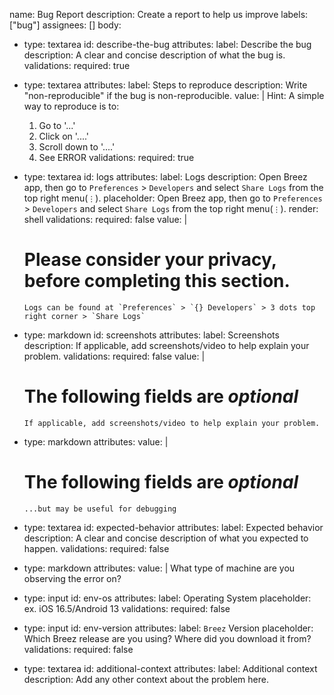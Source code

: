 name: Bug Report
description: Create a report to help us improve
labels: ["bug"]
assignees: []
body:
- type: textarea
  id: describe-the-bug
  attributes:
  label: Describe the bug
  description: A clear and concise description of what the bug is.
  validations:
  required: true
- type: textarea
  attributes:
  label: Steps to reproduce
  description: Write "non-reproducible" if the bug is non-reproducible.
  value: |
  Hint: A simple way to reproduce is to:
    1. Go to '...'
    2. Click on '....'
    3. Scroll down to '....'
    4. See ERROR
       validations:
       required: true
- type: textarea
  id: logs
  attributes:
  label: Logs
  description: Open Breez app, then go to `Preferences` > `Developers` and select `Share Logs` from the top right menu(`⋮`).
  placeholder: Open Breez app, then go to `Preferences` > `Developers` and select `Share Logs` from the top right menu(`⋮`).
  render: shell
  validations:
  required: false
  value: |
  # Please consider your privacy, before completing this section.
      Logs can be found at `Preferences` > `{} Developers` > 3 dots top right corner > `Share Logs`

- type: markdown
  id: screenshots
  attributes:
  label: Screenshots
  description: If applicable, add screenshots/video to help explain your problem.
  validations:
  required: false
  value: |
  # The following fields are *optional*
      If applicable, add screenshots/video to help explain your problem.

- type: markdown
  attributes:
  value: |
  # The following fields are *optional*
      ...but may be useful for debugging

- type: textarea
  id: expected-behavior
  attributes:
  label: Expected behavior
  description: A clear and concise description of what you expected to happen.
  validations:
  required: false

- type: markdown
  attributes:
  value: |
  What type of machine are you observing the error on?

- type: input
  id: env-os
  attributes:
  label: Operating System
  placeholder: ex. iOS 16.5/Android 13
  validations:
  required: false

- type: input
  id: env-version
  attributes:
  label: `Breez` Version
  placeholder: Which Breez release are you using? Where did you download it from?
  validations:
  required: false

- type: textarea
  id: additional-context
  attributes:
  label: Additional context
  description: Add any other context about the problem here.